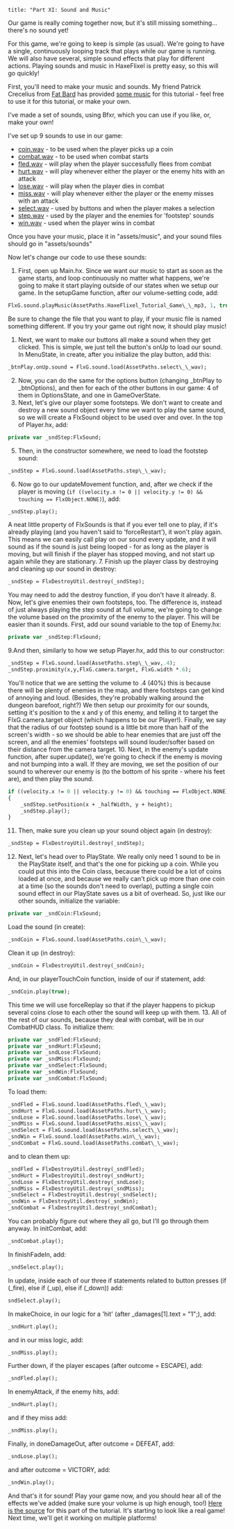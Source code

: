 ```
title: "Part XI: Sound and Music"
```

Our game is really coming together now, but it's still missing something… there's no sound yet!

For this game, we're going to keep is simple (as usual). We're going to have a single, continuously looping track that plays while our game is running. We will also have several, simple sound effects that play for different actions. Playing sounds and music in HaxeFlixel is pretty easy, so this will go quickly!

First, you'll need to make your music and sounds. My friend Patrick Crecelius from [Fat Bard](http://fatbard.tumblr.com/) has provided [some music](https://raw.githubusercontent.com/SeiferTim/HaxeFlixel-Tutorial/Part-XI/assets/music/HaxeFlixel_Tutorial_Game.mp3) for this tutorial - feel free to use it for this tutorial, or make your own.

I've made a set of sounds, using Bfxr, which you can use if you like, or, make your own!

I've set up 9 sounds to use in our game:

- [coin.wav](https://raw.githubusercontent.com/SeiferTim/HaxeFlixel-Tutorial/Part-XI/assets/sounds/coin.wav) - to be used when the player picks up a coin
- [combat.wav](https://raw.githubusercontent.com/SeiferTim/HaxeFlixel-Tutorial/Part-XI/assets/sounds/combat.wav) - to be used when combat starts
- [fled.wav](https://raw.githubusercontent.com/SeiferTim/HaxeFlixel-Tutorial/Part-XI/assets/sounds/fled.wav) - will play when the player successfully flees from combat
- [hurt.wav](https://raw.githubusercontent.com/SeiferTim/HaxeFlixel-Tutorial/Part-XI/assets/sounds/hurt.wav) - will play whenever either the player or the enemy hits with an attack
- [lose.wav](https://raw.githubusercontent.com/SeiferTim/HaxeFlixel-Tutorial/Part-XI/assets/sounds/lose.wav) - will play when the player dies in combat
- [miss.wav](https://raw.githubusercontent.com/SeiferTim/HaxeFlixel-Tutorial/Part-XI/assets/sounds/miss.wav) - will play whenever either the player or the enemy misses with an attack
- [select.wav](https://raw.githubusercontent.com/SeiferTim/HaxeFlixel-Tutorial/Part-XI/assets/sounds/select.wav) - used by buttons and when the player makes a selection
- [step.wav](https://raw.githubusercontent.com/SeiferTim/HaxeFlixel-Tutorial/Part-XI/assets/sounds/step.wav) - used by the player and the enemies for 'footstep' sounds
- [win.wav](https://raw.githubusercontent.com/SeiferTim/HaxeFlixel-Tutorial/Part-XI/assets/sounds/win.wav) - used when the player wins in combat

Once you have your music, place it in "assets/music", and your sound files should go in "assets/sounds"

Now let's change our code to use these sounds:

1. First, open up Main.hx. Since we want our music to start as soon as the game starts, and loop continuously no matter what happens, we're going to make it start playing outside of our states when we setup our game. In the setupGame function, after our volume-setting code, add:
```haxe
FlxG.sound.playMusic(AssetPaths.HaxeFlixel_Tutorial_Game\_\_mp3, 1, true);
```
Be sure to change the file that you want to play, if your music file is named something different.
If you try your game out right now, it should play music!
1. Next, we want to make our buttons all make a sound when they get clicked. This is simple, we just tell the button's onUp to load our sound. In MenuState, in create, after you initialize the play button, add this:
```haxe
_btnPlay.onUp.sound = FlxG.sound.load(AssetPaths.select\_\_wav);
```
2. Now, you can do the same for the options button (changing _btnPlay to _btnOptions), and then for each of the other buttons in our game: 4 of them in OptionsState, and one in GameOverState.
3. Next, let's give our player some footsteps. We don't want to create and destroy a new sound object every time we want to play the same sound, so we will create a FlxSound object to be used over and over. In the top of Player.hx, add:
```haxe
private var _sndStep:FlxSound;
```
5. Then, in the constructor somewhere, we need to load the footstep sound:
```haxe
_sndStep = FlxG.sound.load(AssetPaths.step\_\_wav);
```
6. Now go to our updateMovement function, and, after we check if the player is moving (`if ((velocity.x != 0 || velocity.y != 0) && touching == FlxObject.NONE)`), add:
```haxe
_sndStep.play();
```
A neat little property of FlxSounds is that if you ever tell one to play, if it's already playing (and you haven't said to 'forceRestart'), it won't play again. This means we can easily call play on our sound every update, and it will sound as if the sound is just being looped - for as long as the player is moving, but will finish if the player has stopped moving, and not start up again while they are stationary.
7. Finish up the player class by destroying and cleaning up our sound in destroy:
```haxe
_sndStep = FlxDestroyUtil.destroy(_sndStep);
```
You may need to add the destroy function, if you don't have it already.
8. Now, let's give enemies their own footsteps, too. The difference is, instead of just always playing the step sound at full volume, we're going to change the volume based on the proximity of the enemy to the player. This will be easier than it sounds. First, add our sound variable to the top of Enemy.hx:
```haxe
private var _sndStep:FlxSound;
```
9.And then, similarly to how we setup Player.hx, add this to our constructor:
```haxe
_sndStep = FlxG.sound.load(AssetPaths.step\_\_wav,.4);
_sndStep.proximity(x,y,FlxG.camera.target, FlxG.width *.6);
```
You'll notice that we are setting the volume to .4 (40%) this is because there will be plenty of enemies in the map, and there footsteps can get kind of annoying and loud. (Besides, they're probably walking around the dungeon barefoot, right?)
We then setup our proximity for our sounds, setting it's position  to the x and y of this enemy, and telling it to target the FlxG.camera.target object (which happens to be our Player!). Finally, we say that the radius of our footstep sound is a little bit more than half of the screen's width - so we should be able to hear enemies that are just off the screen, and all the enemies' footsteps will sound louder/softer based on their distance from the camera target.
10. Next, in the enemy's update function, after super.update(), we're going to check if the enemy is moving and not bumping into a wall. If they are moving, we set the position of our sound to wherever our enemy is (to the bottom of his sprite - where his feet are), and then play the sound.
```haxe
if ((velocity.x != 0 || velocity.y != 0) && touching == FlxObject.NONE)
{
	_sndStep.setPosition(x + _halfWidth, y + height);
	_sndStep.play();
}
```
11. Then, make sure you clean up your sound object again (in destroy):
```haxe
_sndStep = FlxDestroyUtil.destroy(_sndStep);
```
12. Next, let's head over to PlayState. We really only need 1 sound to be in the PlayState itself, and that's the one for picking up a coin. While you could put this into the Coin class, because there could be a lot of coins loaded at once, and because we really can't pick up more than one coin at a time (so the sounds don't need to overlap), putting a single coin sound effect in our PlayState saves us a bit of overhead.
So, just like our other sounds, initialize the variable:
```haxe
private var _sndCoin:FlxSound;
```
Load the sound (in create):
```haxe
_sndCoin = FlxG.sound.load(AssetPaths.coin\_\_wav);
```
Clean it up (in destroy):
```haxe
_sndCoin = FlxDestroyUtil.destroy(_sndCoin);
```
And, in our playerTouchCoin function, inside of our if statement, add:
```haxe
_sndCoin.play(true);
```
This time we will use forceReplay so that if the player happens to pickup several coins close to each other the sound will keep up with them.
13. All of the rest of our sounds, because they deal with combat, will be in our CombatHUD class.
To initialize them:
```haxe
private var _sndFled:FlxSound;
private var _sndHurt:FlxSound;
private var _sndLose:FlxSound;
private var _sndMiss:FlxSound;
private var _sndSelect:FlxSound;
private var _sndWin:FlxSound;
private var _sndCombat:FlxSound;
```
To load them:
```haxe
_sndFled = FlxG.sound.load(AssetPaths.fled\_\_wav);
_sndHurt = FlxG.sound.load(AssetPaths.hurt\_\_wav);
_sndLose = FlxG.sound.load(AssetPaths.lose\_\_wav);
_sndMiss = FlxG.sound.load(AssetPaths.miss\_\_wav);
_sndSelect = FlxG.sound.load(AssetPaths.select\_\_wav);
_sndWin = FlxG.sound.load(AssetPaths.win\_\_wav);
_sndCombat = FlxG.sound.load(AssetPaths.combat\_\_wav);
```
and to clean them up:
```haxe
_sndFled = FlxDestroyUtil.destroy(_sndFled);
_sndHurt = FlxDestroyUtil.destroy(_sndHurt);
_sndLose = FlxDestroyUtil.destroy(_sndLose);
_sndMiss = FlxDestroyUtil.destroy(_sndMiss);
_sndSelect = FlxDestroyUtil.destroy(_sndSelect);
_sndWin = FlxDestroyUtil.destroy(_sndWin);
_sndCombat = FlxDestroyUtil.destroy(_sndCombat);
```
You can probably figure out where they all go, but I'll go through them anyway.
In initCombat, add:
```haxe
_sndCombat.play();
```
In finishFadeIn, add:
```haxe
_sndSelect.play();
```
In update, inside each of our three if statements related to button presses (if (_fire), else if (_up), else if (_down)) add:
```haxe
sndSelect.play();
```
In makeChoice, in our logic for a 'hit' (after _damages[1].text = "1";), add:
```haxe
_sndHurt.play();
```
and in our miss logic, add:
```haxe
_sndMiss.play();
```
Further down, if the player escapes (after outcome = ESCAPE), add:
```haxe
_sndFled.play();
```
In enemyAttack, if the enemy hits, add:
```haxe
_sndHurt.play();
```
and if they miss add:
```haxe
_sndMiss.play();
```
Finally, in doneDamageOut, after outcome = DEFEAT, add:
```haxe
_sndLose.play();
```
and after outcome = VICTORY, add:
```haxe
_sndWin.play();
```

And that's it for sound! Play your game now, and you should hear all of the effects we've added (make sure your volume is up high enough, too!) [Here is the source](https://github.com/SeiferTim/HaxeFlixel-Tutorial/tree/Part-XI) for this part of the tutorial. It's starting to look like a real game! Next time, we'll get it working on multiple platforms!
